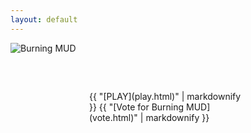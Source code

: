 ```yaml
---
layout: default
---
```

<style>
h1 {
    color: darkorange;
}
.teminal-container {
    display: flex;
    justify-content: center;
}
.terminal {
    width: 50%;
    margin-left: auto;
    margin-right: auto;
    padding: 10px;
}
.spacer {
    height: 50px;  /* or whatever height you desire */
    clear: both;  /* this ensures it doesn't get affected by floating elements, if any */
}
</style>

<div class="center">
<img src="{{ site.baseurl }} {% link /images/BurningMUD_ASCII_Logo.png %} " alt="Burning MUD">
<div class="spacer"></div>
<div class="center">
    <div class="terminal">
        {{ "[PLAY](play.html)" | markdownify }}
        {{ "[Vote for Burning MUD](vote.html)" | markdownify }}
    </div>
</div>
<div class="spacer"></div>

<div class="terminal-container">
    <div id="terminal" class="terminal"></div>
</div>
<script>
const terminal = document.getElementById("terminal");
const lines = [
    "Out of the burning ashes,",
    "Rose a new life,",
    "A new creature,",
    "Born into the Burning world..."
];
const typeSpeed = 50;

let currentLineIndex = 0;
let currentCharIndex = 0;

function typeLine() {
    if (currentCharIndex < lines[currentLineIndex].length) {
        terminal.innerHTML += lines[currentLineIndex].charAt(currentCharIndex);
        currentCharIndex++;
        setTimeout(typeLine, typeSpeed);
    } else {
        terminal.innerHTML += '<br>';
        currentCharIndex = 0;
        currentLineIndex++;
        if (currentLineIndex < lines.length) {
            setTimeout(typeLine, 500); // 500ms delay between lines
        }
    }
}

typeLine();  // Start the typewriter effect
</script>

